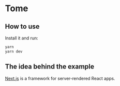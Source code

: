 # Tome

## How to use

Install it and run:

```sh
yarn
yarn dev
```

## The idea behind the example

[Next.js](https://github.com/zeit/next.js) is a framework for server-rendered React apps.
